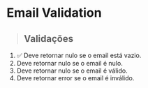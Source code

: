 # Email Validation

> ## Validações
1. ✅ Deve retornar nulo se o email está vazio.
2. Deve retornar nulo se o email é nulo.
3. Deve retornar nulo se o email é válido.
4. Deve retornar error se o email é inválido.